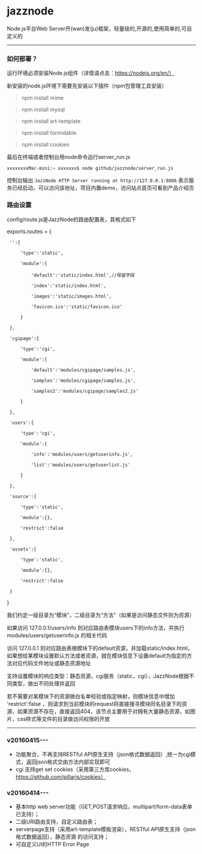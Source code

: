 # jazznode
Node.js平台Web Server开(wan)发(ju)框架，轻量级的,开源的,使用简单的,可自定义的

***

### 如何部署？

运行环境必须安装Node.js组件（详情请点击：https://nodejs.org/en/）

新安装的node.js环境下需要先安装以下插件（npm包管理工具安装）

> npm install mime

> npm install mysql

> npm install art-template

> npm install formidable

> npm install cookies

最后在终端或者控制台用node命令运行server_run.js

`xxxxxxxxMac-mini:~ xxxxxxx$ node github/jazznode/server_run.js`

控制台输出 `JazzNode HTTP Server running at http://127.0.0.1:8086` 表示服务已经启动，可以访问该地址，项目内置demo，访问站点首页可看到产品介绍页

### 路由设置

config/route.js是JazzNode的路由配置表，其格式如下

  exports.routes = {

     '':{

         'type':'static',

         'module':{

             'default':'static/index.html',//保留字段

             'index':'static/index.html',

             'images':'static/images.html',

             'favicon.ico':'static/favicon.ico'

         }

     },

     'cgipage':{

         'type':'cgi',

         'module':{

             'default':'modules/cgipage/samples.js',

             'samples':'modules/cgipage/samples.js',

             'samples2':'modules/cgipage/samples2.js'

         }

     },

     'users':{

         'type':'cgi',

         'module':{

             'info':'modules/users/getuserinfo.js',

             'list':'modules/users/getuserlist.js'

         }

     },

     'source':{

         'type':'static',

         'module':{},

         'restrict':false

     },

     'assets':{

         'type':'static',

         'module':{},

         'restrict':false

     }

}

我们约定一级目录为“模块”，二级目录为“方法”（如果是访问静态文件则为资源）

如果访问 127.0.0.1/users/info  则对应路由表模块users下的info方法，并执行 modules/users/getuserinfo.js 的相关代码

访问 127.0.0.1  则对应路由表根模块下的default资源，并加载static/index.html，如果想给某模块设置默认方法或者资源，就在模块信息下设置default为指定的方法对应代码文件地址或静态资源地址

支持设置模块的响应类型：静态资源，cgi服务（static，cgi），JazzNode根据不同类型，做出不同处理并返回

若不需要对某模块下的资源做白名单校验或指定映射，则模块信息中增加 'restrict':false ，则请求到当前模块的request将直接搜寻模块同名目录下的资源，如果资源不存在，直接返回404，该节点主要用于对拥有大量静态资源，如图片，css样式等文件的目录做访问权限的开放

***

### v20160415---
* 功能聚合，不再支持RESTful API原生支持（json格式数据返回）,统一为cgi模式，返回json格式交由方法内部实现即可
* cgi 支持get set cookies（采用第三方库cookies，https://github.com/pillarjs/cookies）

### v20160414---
* 基本http web server功能（GET,POST请求响应，multipart/form-data表单已支持）；
* 二级URI路由支持，自定义路由表；
* serverpage支持（采用art-template模板渲染），RESTful API原生支持（json格式数据返回），静态资源 的访问支持；
* 可自定义UI的HTTP Error Page

